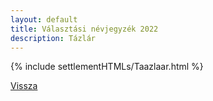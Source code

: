 ```yaml
---
layout: default
title: Választási névjegyzék 2022
description: Tázlár
---
```


{% include settlementHTMLs/Taazlaar.html %}

[Vissza](../)